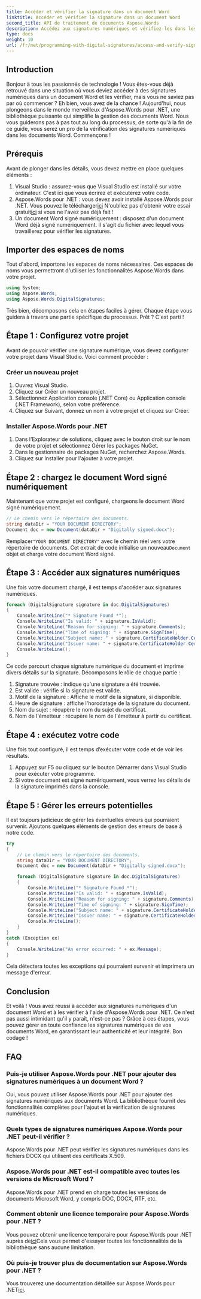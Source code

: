 ```yaml
---
title: Accéder et vérifier la signature dans un document Word
linktitle: Accéder et vérifier la signature dans un document Word
second_title: API de traitement de documents Aspose.Words
description: Accédez aux signatures numériques et vérifiez-les dans les documents Word à l'aide d'Aspose.Words pour .NET grâce à ce guide complet étape par étape. Assurez l'authenticité des documents sans effort.
type: docs
weight: 10
url: /fr/net/programming-with-digital-signatures/access-and-verify-signature/
---
```

## Introduction

Bonjour à tous les passionnés de technologie ! Vous êtes-vous déjà retrouvé dans une situation où vous deviez accéder à des signatures numériques dans un document Word et les vérifier, mais vous ne saviez pas par où commencer ? Eh bien, vous avez de la chance ! Aujourd'hui, nous plongeons dans le monde merveilleux d'Aspose.Words pour .NET, une bibliothèque puissante qui simplifie la gestion des documents Word. Nous vous guiderons pas à pas tout au long du processus, de sorte qu'à la fin de ce guide, vous serez un pro de la vérification des signatures numériques dans les documents Word. Commençons !

## Prérequis

Avant de plonger dans les détails, vous devez mettre en place quelques éléments :

1. Visual Studio : assurez-vous que Visual Studio est installé sur votre ordinateur. C'est ici que vous écrirez et exécuterez votre code.
2.  Aspose.Words pour .NET : vous devez avoir installé Aspose.Words pour .NET. Vous pouvez le télécharger[ici](https://releases.aspose.com/words/net/) N'oubliez pas d'obtenir votre essai gratuit[ici](https://releases.aspose.com/) si vous ne l'avez pas déjà fait !
3. Un document Word signé numériquement : disposez d'un document Word déjà signé numériquement. Il s'agit du fichier avec lequel vous travaillerez pour vérifier les signatures.

## Importer des espaces de noms

Tout d'abord, importons les espaces de noms nécessaires. Ces espaces de noms vous permettront d'utiliser les fonctionnalités Aspose.Words dans votre projet.

```csharp
using System;
using Aspose.Words;
using Aspose.Words.DigitalSignatures;
```

Très bien, décomposons cela en étapes faciles à gérer. Chaque étape vous guidera à travers une partie spécifique du processus. Prêt ? C'est parti !

## Étape 1 : Configurez votre projet

Avant de pouvoir vérifier une signature numérique, vous devez configurer votre projet dans Visual Studio. Voici comment procéder :

### Créer un nouveau projet

1. Ouvrez Visual Studio.
2. Cliquez sur Créer un nouveau projet.
3. Sélectionnez Application console (.NET Core) ou Application console (.NET Framework), selon votre préférence.
4. Cliquez sur Suivant, donnez un nom à votre projet et cliquez sur Créer.

### Installer Aspose.Words pour .NET

1. Dans l’Explorateur de solutions, cliquez avec le bouton droit sur le nom de votre projet et sélectionnez Gérer les packages NuGet.
2. Dans le gestionnaire de packages NuGet, recherchez Aspose.Words.
3. Cliquez sur Installer pour l'ajouter à votre projet.

## Étape 2 : chargez le document Word signé numériquement

Maintenant que votre projet est configuré, chargeons le document Word signé numériquement.

```csharp
// Le chemin vers le répertoire des documents.
string dataDir = "YOUR DOCUMENT DIRECTORY";
Document doc = new Document(dataDir + "Digitally signed.docx");
```

 Remplacer`"YOUR DOCUMENT DIRECTORY"` avec le chemin réel vers votre répertoire de documents. Cet extrait de code initialise un nouveau`Document` objet et charge votre document Word signé.

## Étape 3 : Accéder aux signatures numériques

Une fois votre document chargé, il est temps d'accéder aux signatures numériques.

```csharp
foreach (DigitalSignature signature in doc.DigitalSignatures)
{
    Console.WriteLine("* Signature Found *");
    Console.WriteLine("Is valid: " + signature.IsValid);
    Console.WriteLine("Reason for signing: " + signature.Comments); 
    Console.WriteLine("Time of signing: " + signature.SignTime);
    Console.WriteLine("Subject name: " + signature.CertificateHolder.Certificate.SubjectName.Name);
    Console.WriteLine("Issuer name: " + signature.CertificateHolder.Certificate.IssuerName.Name);
    Console.WriteLine();
}
```

Ce code parcourt chaque signature numérique du document et imprime divers détails sur la signature. Décomposons le rôle de chaque partie :

1. Signature trouvée : indique qu'une signature a été trouvée.
2. Est valide : vérifie si la signature est valide.
3. Motif de la signature : Affiche le motif de la signature, si disponible.
4. Heure de signature : affiche l'horodatage de la signature du document.
5. Nom du sujet : récupère le nom du sujet du certificat.
6. Nom de l'émetteur : récupère le nom de l'émetteur à partir du certificat.

## Étape 4 : exécutez votre code

Une fois tout configuré, il est temps d’exécuter votre code et de voir les résultats.


1. Appuyez sur F5 ou cliquez sur le bouton Démarrer dans Visual Studio pour exécuter votre programme.
2. Si votre document est signé numériquement, vous verrez les détails de la signature imprimés dans la console.

## Étape 5 : Gérer les erreurs potentielles

Il est toujours judicieux de gérer les éventuelles erreurs qui pourraient survenir. Ajoutons quelques éléments de gestion des erreurs de base à notre code.

```csharp
try
{
    // Le chemin vers le répertoire des documents.
    string dataDir = "YOUR DOCUMENT DIRECTORY";
    Document doc = new Document(dataDir + "Digitally signed.docx");

    foreach (DigitalSignature signature in doc.DigitalSignatures)
    {
        Console.WriteLine("* Signature Found *");
        Console.WriteLine("Is valid: " + signature.IsValid);
        Console.WriteLine("Reason for signing: " + signature.Comments); 
        Console.WriteLine("Time of signing: " + signature.SignTime);
        Console.WriteLine("Subject name: " + signature.CertificateHolder.Certificate.SubjectName.Name);
        Console.WriteLine("Issuer name: " + signature.CertificateHolder.Certificate.IssuerName.Name);
        Console.WriteLine();
    }
}
catch (Exception ex)
{
    Console.WriteLine("An error occurred: " + ex.Message);
}
```

Cela détectera toutes les exceptions qui pourraient survenir et imprimera un message d'erreur.

## Conclusion

Et voilà ! Vous avez réussi à accéder aux signatures numériques d'un document Word et à les vérifier à l'aide d'Aspose.Words pour .NET. Ce n'est pas aussi intimidant qu'il y paraît, n'est-ce pas ? Grâce à ces étapes, vous pouvez gérer en toute confiance les signatures numériques de vos documents Word, en garantissant leur authenticité et leur intégrité. Bon codage !

## FAQ

### Puis-je utiliser Aspose.Words pour .NET pour ajouter des signatures numériques à un document Word ?

Oui, vous pouvez utiliser Aspose.Words pour .NET pour ajouter des signatures numériques aux documents Word. La bibliothèque fournit des fonctionnalités complètes pour l'ajout et la vérification de signatures numériques.

### Quels types de signatures numériques Aspose.Words pour .NET peut-il vérifier ?

Aspose.Words pour .NET peut vérifier les signatures numériques dans les fichiers DOCX qui utilisent des certificats X.509.

### Aspose.Words pour .NET est-il compatible avec toutes les versions de Microsoft Word ?

Aspose.Words pour .NET prend en charge toutes les versions de documents Microsoft Word, y compris DOC, DOCX, RTF, etc.

### Comment obtenir une licence temporaire pour Aspose.Words pour .NET ?

 Vous pouvez obtenir une licence temporaire pour Aspose.Words pour .NET auprès de[ici](https://purchase.aspose.com/temporary-license/)Cela vous permet d'essayer toutes les fonctionnalités de la bibliothèque sans aucune limitation.

### Où puis-je trouver plus de documentation sur Aspose.Words pour .NET ?

 Vous trouverez une documentation détaillée sur Aspose.Words pour .NET[ici](https://reference.aspose.com/words/net/).
